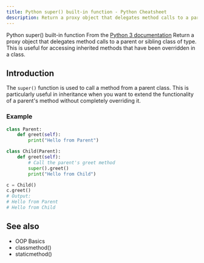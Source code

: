 ```yaml
---
title: Python super() built-in function - Python Cheatsheet
description: Return a proxy object that delegates method calls to a parent or sibling class of type. This is useful for accessing inherited methods that have been overridden in a class.
---
```


<base-title :title="frontmatter.title" :description="frontmatter.description">
Python super() built-in function
</base-title>

<base-disclaimer>
  <base-disclaimer-title>
    From the <a target="_blank" href="https://docs.python.org/3/library/functions.html#super">Python 3 documentation</a>
  </base-disclaimer-title>
  <base-disclaimer-content>
    Return a proxy object that delegates method calls to a parent or sibling class of type. This is useful for accessing inherited methods that have been overridden in a class.
  </base-disclaimer-content>
</base-disclaimer>

## Introduction

The `super()` function is used to call a method from a parent class. This is particularly useful in inheritance when you want to extend the functionality of a parent's method without completely overriding it.

### Example

```python
class Parent:
    def greet(self):
        print("Hello from Parent")

class Child(Parent):
    def greet(self):
        # Call the parent's greet method
        super().greet()
        print("Hello from Child")

c = Child()
c.greet()
# Output:
# Hello from Parent
# Hello from Child
```

## See also

- <router-link to="/cheatsheet/oop-basics/">OOP Basics</router-link>
- <router-link to="/builtin/classmethod/">classmethod()</router-link>
- <router-link to="/builtin/staticmethod/">staticmethod()</router-link>

